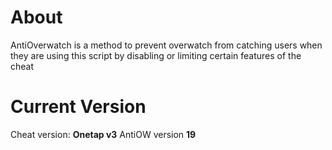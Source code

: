 <h1>About</h1>
AntiOverwatch is a method to prevent overwatch from catching users when they are using this script by disabling or limiting certain features of the cheat
<h1>Current Version</h1>
Cheat version: <b>Onetap v3</b> AntiOW version <b>19</b>
